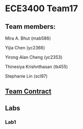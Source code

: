 # ECE3400 Team17
 
## Team members:
Mira A. Bhut (mab586)

Yijia Chen (yc2366)

Yirong Alan Cheng (yc2353)

Thinesiya Krishnthasan (tk455)

Stephanie Lin (scl97)




## [Team Contract](https://docs.google.com/a/cornell.edu/document/d/1Xt7pdA_RPvZ9keraK63RIFv9XpdDYXum8W-u2rcYqI0/edit?usp=sharing)

## Labs 
### Lab1







